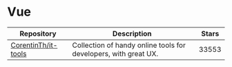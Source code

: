 # Vue

| Repository                                                    | Description                                                     | Stars |
| ------------------------------------------------------------- | --------------------------------------------------------------- | ----- |
| [CorentinTh/it-tools](https://github.com/CorentinTh/it-tools) | Collection of handy online tools for developers, with great UX. | 33553 |

